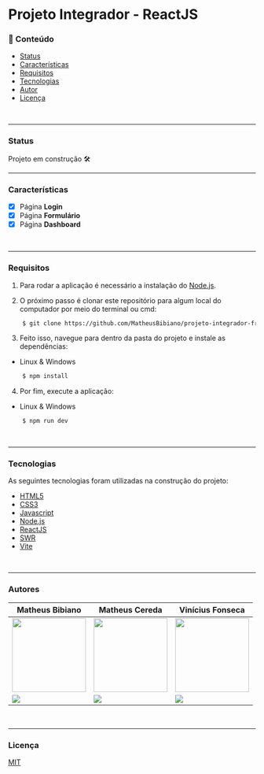# Projeto Integrador - ReactJS

### 📌 Conteúdo

* [Status](#status)
* [Características](#características)
* [Requisitos](#requisitos)
* [Tecnologias](#tecnologias)
* [Autor](#autores)
* [Licença](#licença)
<br/>

---

### Status

Projeto em construção 🛠️
<br/>

---

### Características

- [x] Página **Login**
- [x] Página **Formulário**
- [x] Página **Dashboard**
<br/>

---

### Requisitos

1. Para rodar a aplicação é necessário a instalação do [Node.js](https://nodejs.org/).

2. O próximo passo é clonar este repositório para algum local do computador
por meio do terminal ou cmd:

```bash
    $ git clone https://github.com/MatheusBibiano/projeto-integrador-frontend.git
```

3. Feito isso, navegue para dentro da pasta do projeto e instale as dependências:

* Linux & Windows
```bash
    $ npm install
```

4. Por fim, execute a aplicação:

* Linux & Windows
```bash
    $ npm run dev
```
<br/>

---

### Tecnologias

As seguintes tecnologias foram utilizadas na construção do projeto:

- [HTML5](https://developer.mozilla.org/docs/Web/HTML)
- [CSS3](https://developer.mozilla.org/docs/Web/CSS)
- [Javascript](https://developer.mozilla.org/docs/Web/JavaScript)
- [Node.js](https://nodejs.org/)
- [ReactJS](https://pt-br.reactjs.org/)
- [SWR](https://swr.vercel.app/pt-BR)
- [Vite](https://vitejs.dev/)
<br/>

---

### Autores

| Matheus Bibiano                                       | Matheus Cereda                                         | Vinícius Fonseca                                       
|-------------------------------------------------------|--------------------------------------------------------|--------------------------------------------------------|
| <img src="https://github.com/MatheusBibiano.png" width="150" height="150">| <img src="https://github.com/MatheusCereda.png" width="150" height="150">| <img src="https://github.com/vinioli01.png" width="150" height="150">
| [<img src="https://img.shields.io/badge/linkedin-%230077B5.svg?&style=for-the-badge&logo=linkedin&logoColor=white" />](https://www.linkedin.com/in/matheus-bibiano-alves)|[<img src="https://img.shields.io/badge/linkedin-%230077B5.svg?&style=for-the-badge&logo=linkedin&logoColor=white" />](https://www.linkedin.com/in/matheus-henrique-cereda-monteiro-448b78223/)|[<img src="https://img.shields.io/badge/linkedin-%230077B5.svg?&style=for-the-badge&logo=linkedin&logoColor=white" />](https://www.linkedin.com/in/)|
<br/>

---

### Licença

[MIT](https://choosealicense.com/licenses/mit/)

